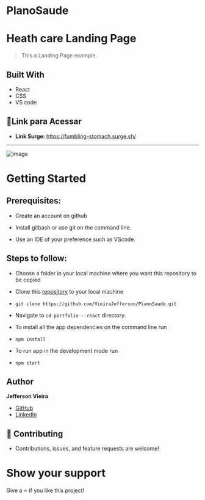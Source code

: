 # PlanoSaude
# Heath care Landing Page
> This a Landing Page example.



## Built With

- React
- CSS
- VS code

## 🔗Link para Acessar

- **Link  Surge:** https://fumbling-stomach.surge.sh/

---
![image](https://user-images.githubusercontent.com/102556690/198652303-77a71b4c-99c3-4e97-81ca-07a7b6d696a5.png)


# Getting Started
## Prerequisites:


- Create an account on github

- Install gitbash or use git on the command line.

- Use an IDE of your preference such as VScode.

## Steps to follow:

- Choose a folder in your local machine where you want this repository to be copied

- Clone this [repository](https://github.com/VieiraJefferson/PlanoSaude.git) to your local machine 
- ```
  git clone https://github.com/VieiraJefferson/PlanoSaude.git
  ```

- Navigate to `cd portfolio---react`  directory.

- To install all the app dependencies on the command line run
- ```
  npm install
  ``` 
- To run app in the development mode run 
- ```
  npm start
  ```


## Author

 **Jefferson Vieira**

- [GitHub](https://github.com/VieiraJefferson)
- [LinkedIn](https://www.linkedin.com/in/jefferson-feliciano-jesus-vieira-6b660b242/)

## 🤝 Contributing
- Contributions, issues, and feature requests are welcome!

# Show your support
Give a ⭐ if you like this project!


